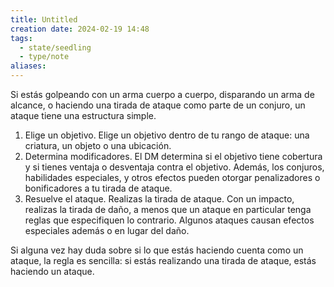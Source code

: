 ```yaml
---
title: Untitled
creation date: 2024-02-19 14:48
tags:
  - state/seedling
  - type/note
aliases:
---
```

Si estás golpeando con un arma cuerpo a cuerpo, disparando un arma de alcance, o haciendo una tirada de ataque como parte de un conjuro, un ataque tiene una estructura simple.  

1. Elige un objetivo. Elige un objetivo dentro de tu rango de ataque: una criatura, un objeto o una ubicación.  
2. Determina modificadores. El DM determina si el objetivo tiene cobertura y si tienes ventaja o desventaja contra el objetivo. Además, los conjuros, habilidades especiales, y otros efectos pueden otorgar penalizadores o bonificadores a tu tirada de ataque.  
3. Resuelve el ataque. Realizas la tirada de ataque. Con un impacto, realizas la tirada de daño, a menos que un ataque en particular tenga reglas que especifiquen lo contrario. Algunos ataques causan efectos especiales además o en lugar del daño.  

Si alguna vez hay duda sobre si lo que estás haciendo cuenta como un ataque, la regla es sencilla: si estás realizando una tirada de ataque, estás haciendo un ataque.  
















